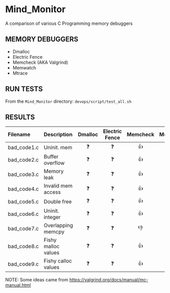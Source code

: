 # Mind_Monitor
A comparison of various C Programming memory debuggers

## MEMORY DEBUGGERS

* Dmalloc
* Electric Fence
* Memcheck (AKA Valgrind)
* Memwatch
* Mtrace

## RUN TESTS

From the `Mind_Monitor` directory:
`devops/script/test_all.sh`

## RESULTS

| Filename    | Description         | Dmalloc    | Electric Fence  | Memcheck   | Memwatch   | Mtrace     |
| :---------- | :------------------ | :--------: | :-------------: | :--------: | :--------: | :--------: |
| bad_code1.c | Uninit. mem         | :question: | :question:      | :+1:       | :question: | :question: |
| bad_code2.c | Buffer overflow     | :question: | :question:      | :+1:       | :question: | :question: |
| bad_code3.c | Memory leak         | :question: | :question:      | :+1:       | :question: | :question: |
| bad_code4.c | Invalid mem access  | :question: | :question:      | :+1:       | :question: | :question: |
| bad_code5.c | Double free         | :question: | :question:      | :+1:       | :question: | :question: |
| bad_code6.c | Uninit. integer     | :question: | :question:      | :+1:       | :question: | :question: |
| bad_code7.c | Overlapping memcpy  | :question: | :question:      | :-1:       | :question: | :question: |
| bad_code8.c | Fishy malloc values | :question: | :question:      | :+1:       | :question: | :question: |
| bad_code9.c | Fishy calloc values | :question: | :question:      | :+1:       | :question: | :question: |


NOTE:  Some ideas came from https://valgrind.org/docs/manual/mc-manual.html
